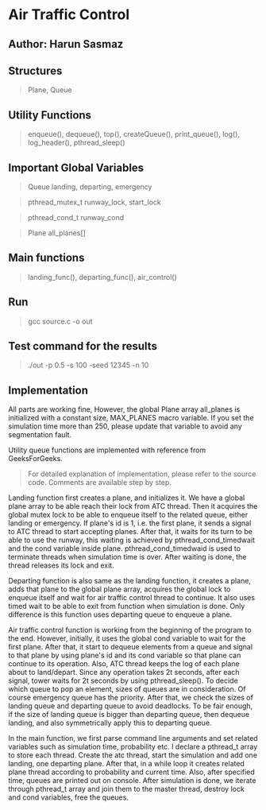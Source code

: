 # Air Traffic Control

## Author: Harun Sasmaz

## Structures

> Plane, Queue

## Utility Functions

> enqueue(), dequeue(), top(), createQueue(), print_queue(),
> log(), log_header(), pthread_sleep()

## Important Global Variables

> Queue landing, departing, emergency

> pthread_mutex_t runway_lock, start_lock

> pthread_cond_t runway_cond

> Plane all_planes[]

## Main functions

> landing_func(), departing_func(), air_control()

## Run

> gcc source.c -o out

## Test command for the results

> ./out -p 0.5 -s 100 -seed 12345 -n 10

## Implementation

All parts are working fine, However, the global Plane array all_planes is initialized with a constant size, MAX_PLANES macro variable. If you set the simulation time more than 250, please update that variable to avoid any segmentation fault.

Utility queue functions are implemented with reference from GeeksForGeeks.

> For detailed explanation of implementation, please refer to the source code. Comments are available step by step.

Landing function first creates a plane, and initializes it. We have a global plane array to be able reach their lock from ATC thread. Then it acquires the global mutex lock to be able to enqueue itself to the related queue, either landing or emergency. If plane's id is 1, i.e. the first plane, it sends a signal to ATC thread to start accepting planes. After that, it waits for its turn to be able to use the runway, this waiting is achieved by pthread_cond_timedwait and the cond variable inside plane. pthread_cond_timedwaid is used to terminate threads when simulation time is over. After waiting is done, the thread releases its lock and exit.

Departing function is also same as the landing function, it creates a plane, adds that plane to the global plane array, acquires the global lock to enqueue itself and wait for air traffic control thread to continue. It also uses timed wait to be able to exit from function when simulation is done. Only difference is this function uses departing queue to enqueue a plane.

Air traffic control function is working from the beginning of the program to the end. However, initially, it uses the global cond variable to wait for the first plane. After that, it start to dequeue elements from a queue and signal to that plane by using plane's id and its cond variable so that plane can continue to its operation. Also, ATC thread keeps the log of each plane about to land/depart. Since any operation takes 2t seconds, after each signal, tower waits for 2t seconds by using pthread_sleep(). To decide which queue to pop an element, sizes of queues are in consideration. Of course emergency queue has the priority. After that, we check the sizes of landing queue and departing queue to avoid deadlocks. To be fair enough, if the size of landing queue is bigger than departing queue, then dequeue landing, and also symmetrically apply this to departing queue.

In the main function, we first parse command line arguments and set related variables such as simulation time, probability etc. I declare a pthread_t array to store each thread. Create the atc thread, start the simulation and add one landing, one departing plane. After that, in a while loop it creates related plane thread according to probability and current time. Also, after specified time, queues are printed out on console. After simulation is done, we iterate through pthread_t array and join them to the master thread, destroy lock and cond variables, free the queues.
